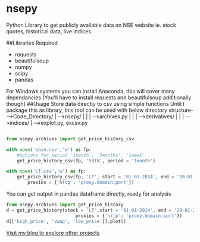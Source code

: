 # nsepy
Python Library to get publicly available data on NSE website ie. stock quotes, historical data, live indices 

##Libraries Required
- requests
- beautifulsoup
- numpy 
- scipy
- pandas

For Windows systems you can install Anaconda, this will cover many dependancies (You'll have to install requests and beautifulsoup additionally though)
##Usage
Store data directly to csv using simple functions
Until I package this as library, this tool can be used with below directory structure-
-->Code_Directory/
    |
    -->nsepy/
    |   |
    |   -->archives.py
    |   |
    |   -->derivatives/
    |   |
    |   -->indices/
    |
    -->explot.py, excsv.py
    
```python

from nsepy.archives import get_price_history_csv

with open('sbin.csv','w') as fp:
    #options for period '1month', '3months', '1week'
    get_price_history_csv(fp, 'SBIN', period = '1month') 

with open('LT.csv','w') as fp:
    get_price_history_csv(fp, 'LT', start = '01-01-2014', end = '20-01-2014',
        proxies = {'http': 'proxy.domain:port'})
```
You can get output in pandas dataframe directly, ready for analysis
```python
from nsepy.archives import get_price_history
d = get_price_history(stock = 'LT',start = '01-01-2014', end = '20-01-2014', 
                          proxies = {'http': 'proxy.domain:port'})
d[['high_price', 'vwap', 'low_price']].plot()
```

[Visit my blog to explore other projects](http://www.xerxys.in)
